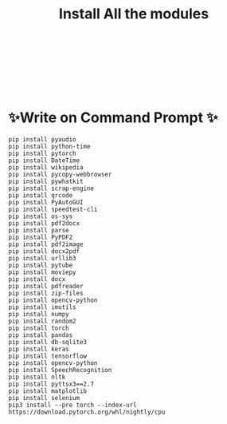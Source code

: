   #  <header><p align="center">Install All the modules</p><br></header>
  <body>
<head>

#  ✨Write on Command Prompt ✨    
    pip install pyaudio
    pip install python-time
    pip install pytorch
    pip install DateTime
    pip install wikipedia
    pip install pycopy-webbrowser
    pip install pywhatkit
    pip install scrap-engine
    pip install qrcode
    pip install PyAutoGUI
    pip install speedtest-cli
    pip install os-sys
    pip install pdf2docx
    pip install parse
    pip install PyPDF2
    pip install pdf2image
    pip install docx2pdf
    pip install urllib3
    pip install pytube
    pip install moviepy
    pip install docx
    pip install pdfreader
    pip install zip-files
    pip install opencv-python
    pip install imutils
    pip install numpy
    pip install random2
    pip install torch
    pip install pandas
    pip install db-sqlite3
    pip install keras
    pip install tensorflow
    pip install opencv-python
    pip install SpeechRecognition
    pip install nltk
    pip install pyttsx3==2.7
    pip install matplotlib
    pip install selenium
    pip3 install --pre torch --index-url https://download.pytorch.org/whl/nightly/cpu
</head>
 </body>
